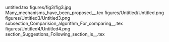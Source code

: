 untitled.tex
figures/fig3/fig3.jpg
Many_mechanisms_have_been_proposed__.tex
figures/Untitled/Untitled.png
figures/Untitled3/Untitled3.png
subsection_Comparision_algorithm_For_comparing__.tex
figures/Untitled4/Untitled4.png
section_Suggestions_Following_section_is__.tex
